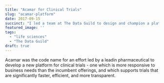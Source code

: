 ```yaml
---
title: "Acamar for Clinical Trials"
slug: "acamar-platform"
date: 2017-09-15
succinct: "I led a team at The Data Guild to design and champion a platform for clinical trials to address stagnation and vendor lock-in within compliance and regulatory constraints."
featured_image: ''
tags:
  - "life sciences"
  - "The Data Guild"
draft: true
---
```

Acamar was the code name for an effort led by a leadin pharmaceutical to develop a new platform for clinical trials - one which is more responsive to business needs than the incumbent offerings, and which supports trials that are significantly faster, efficient, and more transparent. 
